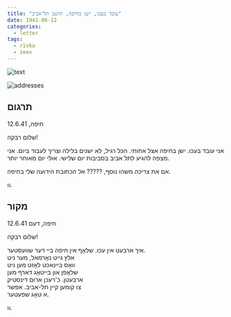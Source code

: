 ```yaml
---
title: "עובד בעכו, ישן בחיפה, חושב תל־אביב"
date: 1941-06-12
categories:
  - letter
tags:
  - rivka
  - zeev
---
```


![text](/pupko-papers/assets/images/1941-06-12-content-zeev.jpg)

![addresses](/pupko-papers/assets/images/1941-06-12-addresses-zeev.jpg)

## תרגום

חיפה, 12.6.41

שלום רבקה!

אני עובד בעכו. ישן בחיפה אצל אחותי.
הכל רגיל, לא ישנים בלילה וצריך לעבוד ביום.
אני מצפה להגיע לתל אביב בסביבות יום שלישי. אולי יום מאוחר יותר.

אם את צריכה משהו נוסף, ?????
אל הכתובת הידועה שלי בחיפה.

וו.

## מקור

חיפה, דעם 12.6.41

שלום רבקה!

איך ארבעט אין עכו. שלאָף אין חיפה ביי דער שוועסטער.  
אלץ גייט נאָרמאל, מער ניט  
וואָס ביינאכט לאָזט מען ניט  
שלאָפן און בייטאָג דארף מען  
ארבעטן. כ'רעכן ארום דינסטיק  
צו קומען קיין תל-אביב. אפשר  
א טאָג שפעטער.  

וו.
